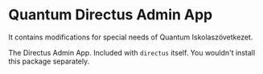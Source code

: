 # Quantum Directus Admin App

It contains modifications for special needs of Quantum Iskolaszövetkezet.

The Directus Admin App. Included with `directus` itself. You wouldn't install this package separately.
